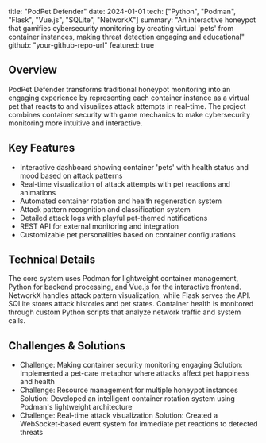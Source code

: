title: "PodPet Defender"
date: 2024-01-01
tech: ["Python", "Podman", "Flask", "Vue.js", "SQLite", "NetworkX"]
summary: "An interactive honeypot that gamifies cybersecurity monitoring by creating virtual 'pets' from container instances, making threat detection engaging and educational"
github: "your-github-repo-url"
featured: true

## Overview
PodPet Defender transforms traditional honeypot monitoring into an engaging experience by representing each container instance as a virtual pet that reacts to and visualizes attack attempts in real-time. The project combines container security with game mechanics to make cybersecurity monitoring more intuitive and interactive.

## Key Features
- Interactive dashboard showing container 'pets' with health status and mood based on attack patterns
- Real-time visualization of attack attempts with pet reactions and animations
- Automated container rotation and health regeneration system
- Attack pattern recognition and classification system
- Detailed attack logs with playful pet-themed notifications
- REST API for external monitoring and integration
- Customizable pet personalities based on container configurations

## Technical Details
The core system uses Podman for lightweight container management, Python for backend processing, and Vue.js for the interactive frontend. NetworkX handles attack pattern visualization, while Flask serves the API. SQLite stores attack histories and pet states. Container health is monitored through custom Python scripts that analyze network traffic and system calls.

## Challenges & Solutions
- Challenge: Making container security monitoring engaging
  Solution: Implemented a pet-care metaphor where attacks affect pet happiness and health
- Challenge: Resource management for multiple honeypot instances
  Solution: Developed an intelligent container rotation system using Podman's lightweight architecture
- Challenge: Real-time attack visualization
  Solution: Created a WebSocket-based event system for immediate pet reactions to detected threats
